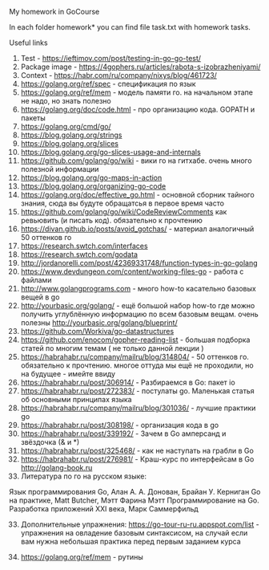 My homework in GoCourse

In each folder homework* you can find file task.txt with homework tasks.

Useful links
1) Test - https://ieftimov.com/post/testing-in-go-go-test/
2) Package image - https://4gophers.ru/articles/rabota-s-izobrazheniyami/
3) Context - https://habr.com/ru/company/nixys/blog/461723/
4) https://golang.org/ref/spec - спецификация по язык
5) https://golang.org/ref/mem - модель памяти го. на начальном этапе не надо, но знать полезно
6) https://golang.org/doc/code.html - про организацию кода. GOPATH и пакеты
7) https://golang.org/cmd/go/
8) https://blog.golang.org/strings
9) https://blog.golang.org/slices
10) https://blog.golang.org/go-slices-usage-and-internals
11) https://github.com/golang/go/wiki - вики го на гитхабе. очень много полезной информации
12) https://blog.golang.org/go-maps-in-action
13) https://blog.golang.org/organizing-go-code
14) https://golang.org/doc/effective_go.html - основной сборник тайного знания, сюда вы будуте обращатсья в первое время часто
15) https://github.com/golang/go/wiki/CodeReviewComments как ревьювить (и писать код). обязательно к прочтению
16) https://divan.github.io/posts/avoid_gotchas/ - материал аналогичный 50 оттенков го
17) https://research.swtch.com/interfaces
18) https://research.swtch.com/godata
19) http://jordanorelli.com/post/42369331748/function-types-in-go-golang
20) https://www.devdungeon.com/content/working-files-go - работа с файлами
21) http://www.golangprograms.com - много how-to касательно базовых вещей в go
22) http://yourbasic.org/golang/ - ещё большой набор how-to где можно получить углублённую информацию по всем базовым вещам. очень полезны http://yourbasic.org/golang/blueprint/
23) https://github.com/Workiva/go-datastructures
24) https://github.com/enocom/gopher-reading-list - большая подборка статей по многим темам ( не только данной лекции )
24) https://habrahabr.ru/company/mailru/blog/314804/ - 50 оттенков го. обязательно к прочтению. многое оттуда мы ещё не проходили, но на будущее - имейте ввиду
25) https://habrahabr.ru/post/306914/ - Разбираемся в Go: пакет io
26) https://habrahabr.ru/post/272383/ - постулаты go. Маленькая статья об основными принципах языка
27) https://habrahabr.ru/company/mailru/blog/301036/ - лучшие практики go
28) https://habrahabr.ru/post/308198/ - организация кода в go
29) https://habrahabr.ru/post/339192/ - Зачем в Go амперсанд и звёздочка (& и *)
30) https://habrahabr.ru/post/325468/ - как не наступать на грабли в Go
31) https://habrahabr.ru/post/276981/ - Краш-курс по интерфейсам в Go
http://golang-book.ru
32) Литература по го на русском языке:

Язык программирования Go, Алан А. А. Донован, Брайан У. Керниган
Go на практике, Matt Butcher, Мэтт Фарина Мэтт
Программирование на Go. Разработка приложений XXI века, Марк Саммерфильд

33) Дополнительные упражнения:
https://go-tour-ru-ru.appspot.com/list - упражнения на овладение базовым синтаксисом, на случай если вам нужна небольшая практика перед первым заданием курса

34) https://golang.org/ref/mem - рутины

